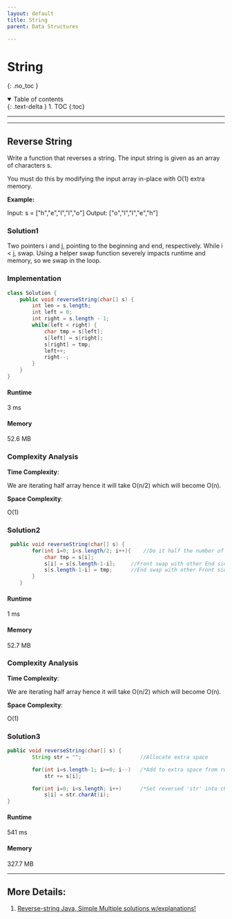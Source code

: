 ```yaml
---
layout: default
title: String
parent: Data Structures

---
```


# String
{: .no_toc }

<details open markdown="block">
  <summary>
    Table of contents
  </summary>
  {: .text-delta }
1. TOC
{:toc}
</details>

---

---

## Reverse String

Write a function that reverses a string. The input string is given as an array of characters s.

You must do this by modifying the input array in-place with O(1) extra memory.

**Example:**

Input: s = ["h","e","l","l","o"]
Output: ["o","l","l","e","h"]

###  Solution1

Two pointers i and j, pointing to the beginning and end, respectively. While i < j, swap.
Using a helper swap function severely impacts runtime and memory, so we swap in the loop.

###  Implementation

```java
class Solution {
    public void reverseString(char[] s) {
        int len = s.length;
        int left = 0;
        int right = s.length - 1;
        while(left < right) {
            char tmp = s[left];
            s[left] = s[right];
            s[right] = tmp;
            left++;
            right--;
        }
    }
}
```

####  Runtime
3 ms

####  Memory
52.6 MB

###  Complexity Analysis


**Time Complexity**: 

We are iterating  half array hence it will take O(n/2) which will become O(n).

**Space Complexity**: 

O(1)

###  Solution2


```java
 public void reverseString(char[] s) {
        for(int i=0; i<s.length/2; i++){    //Do it half the number of String length
            char tmp = s[i];
            s[i] = s[s.length-1-i];     //Front swap with other End side 
            s[s.length-1-i] = tmp;      //End swap with other Front side
        }
    }

```

####  Runtime
1 ms

####  Memory
52.7 MB

###  Complexity Analysis


**Time Complexity**:

We are iterating  half array hence it will take O(n/2) which will become O(n).

**Space Complexity**:

O(1)


###  Solution3


```java
public void reverseString(char[] s) {
        String str = "";                   //Allocate extra space

        for(int i=s.length-1; i>=0; i--)   /*Add to extra space from rear to front */
            str += s[i];

        for(int i=0; i<s.length; i++)      /*Set reversed 'str' into char array 's' */
            s[i] = str.charAt(i);
}

```

####  Runtime
541 ms

####  Memory
327.7 MB



---

## More Details: 
1. [Reverse-string Java, Simple Multiple solutions w/explanations!](https://leetcode.com/problems/reverse-string/discuss/275116/Java-Simple-Multiple-solutions-wexplanations!)



